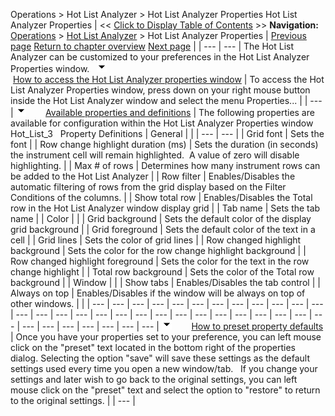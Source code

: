 ﻿
Operations \> Hot List Analyzer \> Hot List Analyzer Properties
Hot List Analyzer Properties
| \<\< [Click to Display Table of Contents](hot_list_analyzer_properties.md) \>\> **Navigation:**     [Operations](operations-1.md) \> [Hot List Analyzer](hot_list_analyzer-1.md) \> Hot List Analyzer Properties | [Previous page](customizing_the_hot_list_analy-1.md) [Return to chapter overview](hot_list_analyzer-1.md) [Next page](instrument_lists-1.md) |
| --- | --- |
The Hot List Analyzer can be customized to your preferences in the Hot List Analyzer Properties window.
 
![tog_minus](tog_minus-1.gif)        [How to access the Hot List Analyzer properties window](javascript:HMToggle('toggle','HowToAccessTheHotListAnalyzerPropertiesWindow','HowToAccessTheHotListAnalyzerPropertiesWindow_ICON'))
| To access the Hot List Analyzer Properties window, press down on your right mouse button inside the Hot List Analyzer window and select the menu Properties... |
| --- |
![tog_minus](tog_minus-1.gif)        [Available properties and definitions](javascript:HMToggle('toggle','AvailablePropertiesAndDefinitions','AvailablePropertiesAndDefinitions_ICON'))
| The following properties are available for configuration within the Hot List Analyzer Properties window   Hot_List_3   Property Definitions   | General |  | | --- | --- | | Grid font | Sets the font | | Row change highlight duration (ms) | Sets the duration (in seconds) the instrument cell will remain highlighted.  A value of zero will disable highlighting. | | Max \# of rows | Determines how many instrument rows can be added to the Hot List Analyzer | | Row filter | Enables/Disables the automatic filtering of rows from the grid display based on the Filter Conditions of the columns. | | Show total row | Enables/Disables the Total row in the Hot List Analyzer window display grid | | Tab name | Sets the tab name | | Color |  | | Grid background | Sets the default color of the display grid background | | Grid foreground | Sets the default color of the text in a cell | | Grid lines | Sets the color of grid lines | | Row changed highlight background | Sets the color for the row change highlight background | | Row changed highlight foreground | Sets the color for the text in the row change highlight | | Total row background | Sets the color of the Total row background | | Window |  | | Show tabs | Enables/Disables the tab control | | Always on top | Enables/Disables if the window will be always on top of other windows. | |
| --- | --- | --- | --- | --- | --- | --- | --- | --- | --- | --- | --- | --- | --- | --- | --- | --- | --- | --- | --- | --- | --- | --- | --- | --- | --- | --- | --- | --- | --- | --- | --- | --- | --- | --- |
![tog_minus](tog_minus-1.gif)        [How to preset property defaults](javascript:HMToggle('toggle','HowToPresetPropertyDefaults','HowToPresetPropertyDefaults_ICON'))
| Once you have your properties set to your preference, you can left mouse click on the "preset" text located in the bottom right of the properties dialog. Selecting the option "save" will save these settings as the default settings used every time you open a new window/tab.   If you change your settings and later wish to go back to the original settings, you can left mouse click on the "preset" text and select the option to "restore" to return to the original settings. |
| --- |
